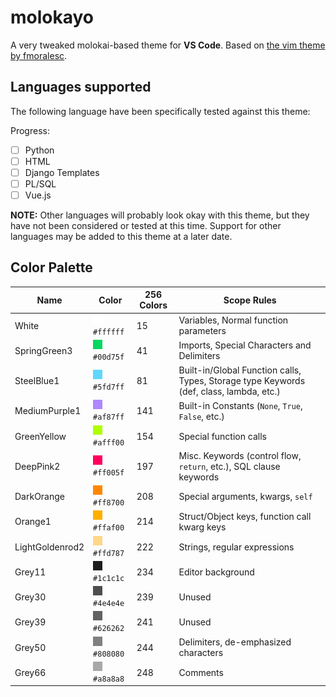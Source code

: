 # molokayo

A very tweaked molokai-based theme for **VS Code**. Based on [the vim theme by fmoralesc](https://github.com/fmoralesc/molokayo).

## Languages supported

The following language have been specifically tested against this theme:

Progress:

- [ ] Python
- [ ] HTML
- [ ] Django Templates
- [ ] PL/SQL
- [ ] Vue.js

**NOTE:** Other languages will probably look okay with this theme, but they have not been considered or tested at this time. Support for other languages may be added to this theme at a later date.

## Color Palette

| Name            | Color                                                | 256 Colors | Scope Rules                                                                             |
| --------------- | ---------------------------------------------------- | ---------- | --------------------------------------------------------------------------------------- |
| White           | <kbd>![#ffffff](./images/ffffff.png)</kbd> `#ffffff` | 15         | Variables, Normal function parameters                                                   |
| SpringGreen3    | <kbd>![#00d75f](./images/00d75f.png)</kbd> `#00d75f` | 41         | Imports, Special Characters and Delimiters                                              |
| SteelBlue1      | <kbd>![#5fd7ff](./images/5fd7ff.png)</kbd> `#5fd7ff` | 81         | Built-in/Global Function calls, Types, Storage type Keywords (def, class, lambda, etc.) |
| MediumPurple1   | <kbd>![#af87ff](./images/af87ff.png)</kbd> `#af87ff` | 141        | Built-in Constants (`None`, `True`, `False`, etc.)                                      |
| GreenYellow     | <kbd>![#afff00](./images/afff00.png)</kbd> `#afff00` | 154        | Special function calls                                                                  |
| DeepPink2       | <kbd>![#ff005f](./images/ff005f.png)</kbd> `#ff005f` | 197        | Misc. Keywords (control flow, `return`, etc.), SQL clause keywords                      |
| DarkOrange      | <kbd>![#ff8700](./images/ff8700.png)</kbd> `#ff8700` | 208        | Special arguments, kwargs, `self`                                                       |
| Orange1         | <kbd>![#ffaf00](./images/ffaf00.png)</kbd> `#ffaf00` | 214        | Struct/Object keys, function call kwarg keys                                            |
| LightGoldenrod2 | <kbd>![#ffd787](./images/ffd787.png)</kbd> `#ffd787` | 222        | Strings, regular expressions                                                            |
| Grey11          | <kbd>![#1c1c1c](./images/1c1c1c.png)</kbd> `#1c1c1c` | 234        | Editor background                                                                       |
| Grey30          | <kbd>![#4e4e4e](./images/4e4e4e.png)</kbd> `#4e4e4e` | 239        | Unused                                                                                  |
| Grey39          | <kbd>![#626262](./images/626262.png)</kbd> `#626262` | 241        | Unused                                                                                  |
| Grey50          | <kbd>![#808080](./images/808080.png)</kbd> `#808080` | 244        | Delimiters, de-emphasized characters                                                    |
| Grey66          | <kbd>![#a8a8a8](./images/a8a8a8.png)</kbd> `#a8a8a8` | 248        | Comments                                                                                |
